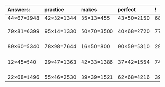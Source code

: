 | Answers: | practice | makes | perfect | ! |
| :--- | :--- | :--- | :--- | :--- |
| 44×67=2948 | 42×32=1344 | 35×13=455 | 43×50=2150 | 68×55=3740 | 
|   |   |   |   |   | 
|   |   |   |   |   | 
|   |   |   |   |   | 
| 79×81=6399 | 95×14=1330 | 50×70=3500 | 40×68=2720 | 77×49=3773 | 
|   |   |   |   |   | 
|   |   |   |   |   | 
|   |   |   |   |   | 
|   |   |   |   |   | 
| 89×60=5340 | 78×98=7644 | 16×50=800 | 90×59=5310 | 29×44=1276 | 
|   |   |   |   |   | 
|   |   |   |   |   | 
|   |   |   |   |   | 
|   |   |   |   |   | 
| 12×45=540 | 29×47=1363 | 42×33=1386 | 37×42=1554 | 74×47=3478 | 
|   |   |   |   |   | 
|   |   |   |   |   | 
|   |   |   |   |   | 
|   |   |   |   |   | 
| 22×68=1496 | 55×46=2530 | 39×39=1521 | 62×68=4216 | 39×49=1911 | 
